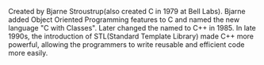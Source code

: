 Created by Bjarne Stroustrup(also created C in 1979 at Bell Labs).
Bjarne added Object Oriented Programming features to C and named the new language "C with Classes".
Later changed the named to C++ in 1985.
In late 1990s, the introduction of STL(Standard Template Library) made C++ more powerful, allowing the programmers to write reusable and efficient code more easily.
